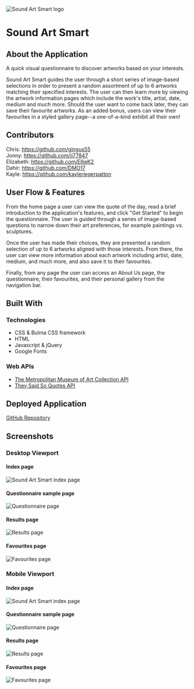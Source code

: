 ![Sound Art Smart logo](./assets/images/saslogo.png)

# Sound Art Smart

## About the Application

A quick visual questionnaire to discover artworks based on your interests.

Sound Art Smart guides the user through a short series of image-based selections in order to present a random assortment of up to 6 artworks matching their specified interests. The user can then learn more by viewing the artwork information pages which include the work's title, artist, date, medium and much more. Should the user want to come back later, they can save their favourite artworks. As an added bonus, users can view their favourites in a styled gallery page--a one-of-a-kind exhibit all their own!

## Contributors

Chris: https://github.com/gingus55  
Jonny: https://github.com/jj77847  
Elizabeth: https://github.com/EllieK2  
Dahir: https://github.com/DMO17  
Kayle: https://github.com/kayleriegerpatton

## User Flow & Features

From the home page a user can view the quote of the day, read a brief introduction to the application's features, and click "Get Started" to begin the questionnaire. The user is guided through a series of image-based questions to narrow down their art preferences, for example paintings vs. sculptures.

Once the user has made their choices, they are presented a random selection of up to 6 artworks aligned with those interests. From there, the user can view more information about each artwork including artist, date, medium, and much more, and also save it to their favourites.

Finally, from any page the user can access an About Us page, the questionnaire, their favourites, and their personal gallery from the navigation bar.

## Built With

### Technologies

- CSS & Bulma CSS framework
- HTML
- Javascript & jQuery
- Google Fonts

### Web APIs

- [The Metropolitan Museum of Art Collection API](https://metmuseum.github.io/)
- [They Said So Quotes API](https://quotes.rest/)

## Deployed Application

[GitHub Repository](https://github.com/gingus55/sound-art-smart)

## Screenshots

### Desktop Viewport

#### Index page

![Sound Art Smart index page](./assets/images/screenshots/index-page.png)

#### Questionnaire sample page

![Questionnaire page](./assets/images/screenshots/question-medium.png)

#### Results page

![Results page](./assets/images/screenshots/results.png)

#### Favourites page

![Favourites page](./assets/images/screenshots/favourites.png)

<!-- #### Gallery page
![Gallery page]() -->

### Mobile Viewport

#### Index page

![Sound Art Smart index page](./assets/images/screenshots/index-mobile.png)

#### Questionnaire sample page

![Questionnaire page](./assets/images/screenshots/question-mobile.png)

#### Results page

![Results page](./assets/images/screenshots/results-mobile.png)

#### Favourites page

![Favourites page](./assets/images/screenshots/favourites-mobile.png)

<!-- #### Gallery page
![Gallery page]() -->
